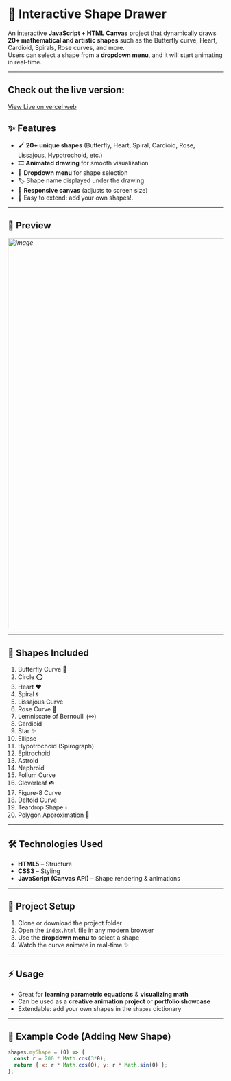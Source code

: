 # 🎨 Interactive Shape Drawer

An interactive **JavaScript + HTML Canvas** project that dynamically draws **20+ mathematical and artistic shapes** such as the Butterfly curve, Heart, Cardioid, Spirals, Rose curves, and more.  
Users can select a shape from a **dropdown menu**, and it will start animating in real-time.  

---
## Check out the live version:
[View Live on vercel web](https://interactive-shape-drawer-65ca-git-main-shehnaz-rs-projects.vercel.app)

## ✨ Features
- 🖌️ **20+ unique shapes** (Butterfly, Heart, Spiral, Cardioid, Rose, Lissajous, Hypotrochoid, etc.)  
- 🎞️ **Animated drawing** for smooth visualization  
- 📂 **Dropdown menu** for shape selection  
- 🏷️ Shape name displayed under the drawing  
- 📱 **Responsive canvas** (adjusts to screen size)  
- 🧩 Easy to extend: add your own shapes!.  

---

## 📸 Preview
*<img width="1238" height="910" alt="image" src="https://github.com/user-attachments/assets/2d2867f1-66ba-46b8-bd35-af5d905ca3cf" />*  

---

## 📐 Shapes Included
1. Butterfly Curve 🦋  
2. Circle ⭕  
3. Heart ♥  
4. Spiral 🌀  
5. Lissajous Curve  
6. Rose Curve 🌹  
7. Lemniscate of Bernoulli (∞)  
8. Cardioid  
9. Star ✨  
10. Ellipse  
11. Hypotrochoid (Spirograph)  
12. Epitrochoid  
13. Astroid  
14. Nephroid  
15. Folium Curve  
16. Cloverleaf ☘️  
17. Figure-8 Curve  
18. Deltoid Curve  
19. Teardrop Shape 💧  
20. Polygon Approximation 🔺  

---

## 🛠️ Technologies Used
- **HTML5** – Structure  
- **CSS3** – Styling  
- **JavaScript (Canvas API)** – Shape rendering & animations  

---

## 📂 Project Setup
1. Clone or download the project folder  
2. Open the `index.html` file in any modern browser  
3. Use the **dropdown menu** to select a shape  
4. Watch the curve animate in real-time ✨  

---

## ⚡ Usage
- Great for **learning parametric equations** & **visualizing math**  
- Can be used as a **creative animation project** or **portfolio showcase**  
- Extendable: add your own shapes in the `shapes` dictionary  

---

## 📌 Example Code (Adding New Shape)
```js
shapes.myShape = (θ) => {
  const r = 200 * Math.cos(3*θ);
  return { x: r * Math.cos(θ), y: r * Math.sin(θ) };
};
